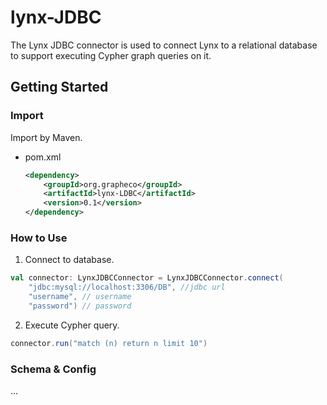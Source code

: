 # lynx-JDBC
The Lynx JDBC connector is used to connect Lynx to a relational database to support executing Cypher graph queries on it.
<!-- GETTING STARTED -->
## Getting Started
### Import

Import by Maven.
* pom.xml
  ```xml
  <dependency>
      <groupId>org.grapheco</groupId>
      <artifactId>lynx-LDBC</artifactId>
      <version>0.1</version>
  </dependency>
  ```

### How to Use

1. Connect to database.
  ```scala
  val connector: LynxJDBCConnector = LynxJDBCConnector.connect(
      "jdbc:mysql://localhost:3306/DB", //jdbc url
      "username", // username
      "password") // password
  ```
2. Execute Cypher query.
  ```scala
  connector.run("match (n) return n limit 10")
  ```

### Schema & Config
...

